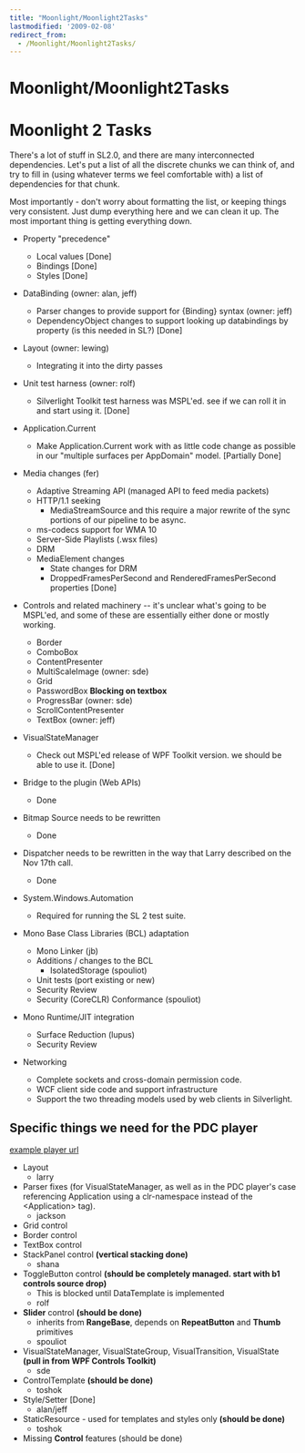 ```yaml
---
title: "Moonlight/Moonlight2Tasks"
lastmodified: '2009-02-08'
redirect_from:
  - /Moonlight/Moonlight2Tasks/
---
```


Moonlight/Moonlight2Tasks
=========================

Moonlight 2 Tasks
=================

There's a lot of stuff in SL2.0, and there are many interconnected dependencies. Let's put a list of all the discrete chunks we can think of, and try to fill in (using whatever terms we feel comfortable with) a list of dependencies for that chunk.

Most importantly - don't worry about formatting the list, or keeping things very consistent. Just dump everything here and we can clean it up. The most important thing is getting everything down.

-   Property "precedence"
    -   Local values [Done]
    -   Bindings [Done]
    -   Styles [Done]

-   DataBinding (owner: alan, jeff)
    -   Parser changes to provide support for {Binding} syntax (owner: jeff)
    -   DependencyObject changes to support looking up databindings by property (is this needed in SL?) [Done]

-   Layout (owner: lewing)
    -   Integrating it into the dirty passes

-   Unit test harness (owner: rolf)
    -   Silverlight Toolkit test harness was MSPL'ed. see if we can roll it in and start using it. [Done]

-   Application.Current
    -   Make Application.Current work with as little code change as possible in our "multiple surfaces per AppDomain" model. [Partially Done]

-   Media changes (fer)
    -   Adaptive Streaming API (managed API to feed media packets)
    -   HTTP/1.1 seeking
        -   MediaStreamSource and this require a major rewrite of the sync portions of our pipeline to be async.
    -   ms-codecs support for WMA 10
    -   Server-Side Playlists (.wsx files)
    -   DRM
    -   MediaElement changes
        -   State changes for DRM
        -   DroppedFramesPerSecond and RenderedFramesPerSecond properties [Done]

-   Controls and related machinery -- it's unclear what's going to be MSPL'ed, and some of these are essentially either done or mostly working.
    -   Border
    -   ComboBox
    -   ContentPresenter
    -   MultiScaleImage (owner: sde)
    -   Grid
    -   PasswordBox **Blocking on textbox**
    -   ProgressBar (owner: sde)
    -   ScrollContentPresenter
    -   TextBox (owner: jeff)

-   VisualStateManager
    -   Check out MSPL'ed release of WPF Toolkit version. we should be able to use it. [Done]

-   Bridge to the plugin (Web APIs)
    -   Done

-   Bitmap Source needs to be rewritten
    -   Done

-   Dispatcher needs to be rewritten in the way that Larry described on the Nov 17th call.
    -   Done

-   System.Windows.Automation
    -   Required for running the SL 2 test suite.

-   Mono Base Class Libraries (BCL) adaptation
    -   Mono Linker (jb)
    -   Additions / changes to the BCL
        -   IsolatedStorage (spouliot)
    -   Unit tests (port existing or new)
    -   Security Review
    -   Security (CoreCLR) Conformance (spouliot)

-   Mono Runtime/JIT integration
    -   Surface Reduction (lupus)
    -   Security Review

-   Networking
    -   Complete sockets and cross-domain permission code.
    -   WCF client side code and support infrastructure
    -   Support the two threading models used by web clients in Silverlight.

Specific things we need for the PDC player
------------------------------------------

[example player url](http://channel9.msdn.com/pdc2008/PC54/)

-   Layout
    -   larry
-   Parser fixes (for VisualStateManager, as well as in the PDC player's case referencing Application using a clr-namespace instead of the \<Application\> tag).
    -   jackson
-   Grid control
-   Border control
-   TextBox control
-   StackPanel control **(vertical stacking done)**
    -   shana
-   ToggleButton control **(should be completely managed. start with b1 controls source drop)**
    -   This is blocked until DataTemplate is implemented
    -   rolf
-   **Slider** control **(should be done)**
    -   inherits from **RangeBase**, depends on **RepeatButton** and **Thumb** primitives
    -   spouliot
-   VisualStateManager, VisualStateGroup, VisualTransition, VisualState **(pull in from WPF Controls Toolkit)**
    -   sde
-   ControlTemplate **(should be done)**
    -   toshok
-   Style/Setter [Done]
    -   alan/jeff
-   StaticResource - used for templates and styles only **(should be done)**
    -   toshok
-   Missing **Control** features (should be done)


